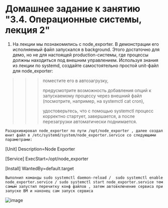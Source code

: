 # Домашнее задание к занятию "3.4. Операционные системы, лекция 2"

1. На лекции мы познакомились с node_exporter. В демонстрации его исполняемый файл запускался в background. Этого достаточно для демо, но не для настоящей production-системы, где процессы должны находиться под внешним управлением. Используя знания из лекции по systemd, создайте самостоятельно простой unit-файл для node_exporter:

>>> поместите его в автозагрузку,
>>> 
>>> предусмотрите возможность добавления опций к запускаемому процессу через внешний файл (посмотрите, например, на systemctl cat cron),
>>> 
>>> удостоверьтесь, что с помощью systemctl процесс корректно стартует, завершается, а после перезагрузки автоматически поднимается.

`Разархивировал node_exporter по пути /opt/node_exporter , далее создал юнит файл в /etc/systemd/system/node_exporter.service со следующими параметрами:`

[Unit]
Description=Node Exporter

[Service]
ExecStart=/opt/node_exporter

[Install]
WantedBy=default.target

`Выполнил команды sudo systemctl daemon-reload /  sudo systemctl enable node_exporter.service / sudo systemctl start node_exporter.service тем самым запустил перечитку конф файлов , затем автовключение сервиса при запуске ВМ и наконец сам запуск сервиса`

![image](https://user-images.githubusercontent.com/106814458/176315877-99c04968-efb6-471d-944e-4bc7ca379034.png)



